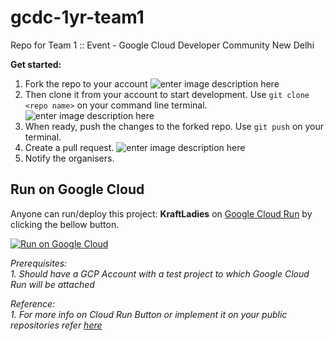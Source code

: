 # gcdc-1yr-team1
Repo for Team 1 :: Event - Google Cloud Developer Community New Delhi

**Get started:**
 1. Fork the repo to your account
 ![enter image description here](https://github-images.s3.amazonaws.com/help/bootcamp/Bootcamp-Fork.png)
 2.  Then clone it from your account to start development.
  Use `git clone <repo name>` on your command line terminal.
![enter image description here](https://www.stevejgordon.co.uk/wp-content/uploads/2018/01/CloneOrDownloadGitHub.png)
 3. When ready, push the changes to the forked repo. Use `git push` on your terminal.
 4. Create a pull request.
![enter image description here](https://github-images.s3.amazonaws.com/help/pull_requests/recently_pushed_branch.png)
5. Notify the organisers.


## Run on Google Cloud
Anyone can run/deploy this project: **KraftLadies** on [Google Cloud Run](https://cloud.google.com/run/) by clicking the bellow button.

[![Run on Google Cloud](https://storage.googleapis.com/cloudrun/button.svg)](https://console.cloud.google.com/cloudshell/editor?shellonly=true&cloudshell_image=gcr.io/cloudrun/button&cloudshell_git_repo=https://github.com/gdgcloudnd/gdgc-1yr-team1.git)

*Prerequisites:*  
*1. Should have a GCP Account with a test project to which Google Cloud Run will be attached*

*Reference:*  
*1. For more info on Cloud Run Button or implement it on your public repositories refer [here](https://github.com/GoogleCloudPlatform/cloud-run-button)*
